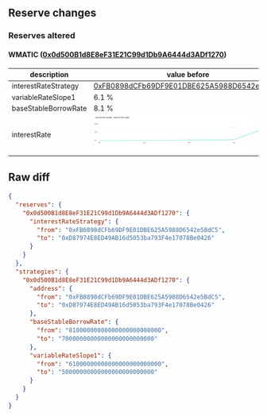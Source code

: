 ## Reserve changes

### Reserves altered

#### WMATIC ([0x0d500B1d8E8eF31E21C99d1Db9A6444d3ADf1270](https://polygonscan.com/address/0x0d500B1d8E8eF31E21C99d1Db9A6444d3ADf1270))

| description | value before | value after |
| --- | --- | --- |
| interestRateStrategy | [0xFB0898dCFb69DF9E01DBE625A5988D6542e5BdC5](https://polygonscan.com/address/0xFB0898dCFb69DF9E01DBE625A5988D6542e5BdC5) | [0xD87974E8ED49AB16d5053ba793F4e17078Be0426](https://polygonscan.com/address/0xD87974E8ED49AB16d5053ba793F4e17078Be0426) |
| variableRateSlope1 | 6.1 % | 5 % |
| baseStableBorrowRate | 8.1 % | 7 % |
| interestRate | ![before](/.assets/b9af35941b9f433a2ddde49d45d5216531deb3d3.svg) | ![after](/.assets/b6142a82e071d0b28884f5f19cf0ab249d831b52.svg) |

## Raw diff

```json
{
  "reserves": {
    "0x0d500B1d8E8eF31E21C99d1Db9A6444d3ADf1270": {
      "interestRateStrategy": {
        "from": "0xFB0898dCFb69DF9E01DBE625A5988D6542e5BdC5",
        "to": "0xD87974E8ED49AB16d5053ba793F4e17078Be0426"
      }
    }
  },
  "strategies": {
    "0x0d500B1d8E8eF31E21C99d1Db9A6444d3ADf1270": {
      "address": {
        "from": "0xFB0898dCFb69DF9E01DBE625A5988D6542e5BdC5",
        "to": "0xD87974E8ED49AB16d5053ba793F4e17078Be0426"
      },
      "baseStableBorrowRate": {
        "from": "81000000000000000000000000",
        "to": "70000000000000000000000000"
      },
      "variableRateSlope1": {
        "from": "61000000000000000000000000",
        "to": "50000000000000000000000000"
      }
    }
  }
}
```